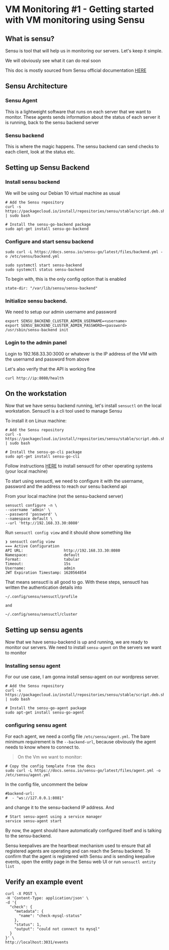 # VM Monitoring #1 - Getting started with VM monitoring using Sensu


## What is sensu?

Sensu is tool that will help us in monitoring our servers. Let's keep it simple.

We will obviously see what it can do real soon


This doc is mostly sourced from Sensu official documentation [HERE](https://docs.sensu.io/sensu-go/latest/operations/deploy-sensu/install-sensu/)


## Sensu Architecture

### Sensu Agent

This is a lightweight software that runs on each server that we want to monitor.
These agents sends information about the status of each server it is running, back to the
sensu backend server

### Sensu backend

This is where the magic happens. The sensu backend can send checks to each client, 
look at the status etc. 


## Setting up Sensu Backend

### Install sensu backend

We will be using our Debian 10 virtual machine as usual

```
# Add the Sensu repository
curl -s https://packagecloud.io/install/repositories/sensu/stable/script.deb.sh | sudo bash

# Install the sensu-go-backend package
sudo apt-get install sensu-go-backend
```

### Configure and start sensu backend

```
sudo curl -L https://docs.sensu.io/sensu-go/latest/files/backend.yml -o /etc/sensu/backend.yml

sudo systemctl start sensu-backend
sudo systemctl status sensu-backend
```


To begin with, this is the only config option that is enabled

```
state-dir: "/var/lib/sensu/sensu-backend"
```

### Initialize sensu backend.

We need to setup our admin username and password

```
export SENSU_BACKEND_CLUSTER_ADMIN_USERNAME=<username>
export SENSU_BACKEND_CLUSTER_ADMIN_PASSWORD=<password>
/usr/sbin/sensu-backend init
```


### Login to the admin panel

Login to 192.168.33.30:3000 or whatever is the IP address of the VM with the usernamd
and password from above

Let's also verify that the API is working fine

```
curl http://ip:8080/health
```


## On the workstation

Now that we have sensu backend running, let's install `sensuctl` on the local workstation.
Sensuctl is a cli tool used to manage Sensu

To install it on Linux machine:

```
# Add the Sensu repository
curl -s https://packagecloud.io/install/repositories/sensu/stable/script.deb.sh | sudo bash

# Install the sensu-go-cli package
sudo apt-get install sensu-go-cli
```
Follow instructions [HERE](https://docs.sensu.io/sensu-go/latest/operations/deploy-sensu/install-sensu/#install-sensuctl) to install
sensuctl for other operating systems (your local machine)


To start using sensuctl, we need to configure it with the username, password and the
address to reach our sensu backend api


From your local machine (not the sensu-backend server)
```
sensuctl configure -n \
--username 'admin' \
--password 'password' \
--namespace default \
--url 'http://192.168.33.30:8080'
```

Run `sensuctl config view` and it should show something like

```
❯ sensuctl config view
=== Active Configuration
API URL:                  http://192.168.33.30:8080
Namespace:                default
Format:                   tabular
Timeout:                  15s
Username:                 admin
JWT Expiration Timestamp: 1620564854
```

That means sensuctl is all good to go. With these steps, sensuctl has written the authentication details into 
```
~/.config/sensu/sensuctl/profile

and

~/.config/sensu/sensuctl/cluster
```


## Setting up sensu agents

Now that we have sensu-backend is up and running, we are ready to monitor our servers.
We need to install `sensu-agent` on the servers we want to monitor


### Installing sensu agent
For our use case, I am gonna install sensu-agent on our wordpress server.

```
# Add the Sensu repository
curl -s https://packagecloud.io/install/repositories/sensu/stable/script.deb.sh | sudo bash

# Install the sensu-go-agent package
sudo apt-get install sensu-go-agent
```

### configuring sensu agent

For each agent, we need a config file `/etc/sensu/agent.yml`. The bare minimum requirement is the `--backend-url`, because obviously the agent needs to know where to connect to.

> On the Vm we want to monitor:

```
# Copy the config template from the docs
sudo curl -L https://docs.sensu.io/sensu-go/latest/files/agent.yml -o /etc/sensu/agent.yml
```

In the config file, uncomment the below
```
#backend-url:
#  - "ws://127.0.0.1:8081"
```
and change it to the sensu-backend IP address. And
```
# Start sensu-agent using a service manager
service sensu-agent start
```

By now, the agent should have automatically configured itself and is talking to the sensu-backend. 

Sensu keepalives are the heartbeat mechanism used to ensure that all registered agents are operating and can reach the Sensu backend. To confirm that the agent is registered with Sensu and is sending keepalive events, open the entity page in the Sensu web UI or run `sensuctl entity list`

## Verify an example event

```
curl -X POST \
-H 'Content-Type: application/json' \
-d '{
  "check": {
    "metadata": {
      "name": "check-mysql-status"
    },
    "status": 1,
    "output": "could not connect to mysql"
  }
}' \
http://localhost:3031/events
```
